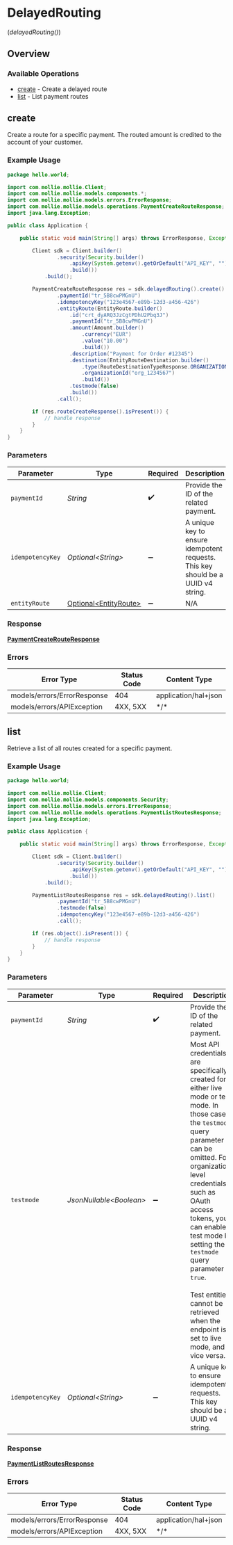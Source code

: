 # DelayedRouting
(*delayedRouting()*)

## Overview

### Available Operations

* [create](#create) - Create a delayed route
* [list](#list) - List payment routes

## create

Create a route for a specific payment.
The routed amount is credited to the account of your customer.

### Example Usage

<!-- UsageSnippet language="java" operationID="payment-create-route" method="post" path="/payments/{paymentId}/routes" -->
```java
package hello.world;

import com.mollie.mollie.Client;
import com.mollie.mollie.models.components.*;
import com.mollie.mollie.models.errors.ErrorResponse;
import com.mollie.mollie.models.operations.PaymentCreateRouteResponse;
import java.lang.Exception;

public class Application {

    public static void main(String[] args) throws ErrorResponse, Exception {

        Client sdk = Client.builder()
                .security(Security.builder()
                    .apiKey(System.getenv().getOrDefault("API_KEY", ""))
                    .build())
            .build();

        PaymentCreateRouteResponse res = sdk.delayedRouting().create()
                .paymentId("tr_5B8cwPMGnU")
                .idempotencyKey("123e4567-e89b-12d3-a456-426")
                .entityRoute(EntityRoute.builder()
                    .id("crt_dyARQ3JzCgtPDhU2Pbq3J")
                    .paymentId("tr_5B8cwPMGnU")
                    .amount(Amount.builder()
                        .currency("EUR")
                        .value("10.00")
                        .build())
                    .description("Payment for Order #12345")
                    .destination(EntityRouteDestination.builder()
                        .type(RouteDestinationTypeResponse.ORGANIZATION)
                        .organizationId("org_1234567")
                        .build())
                    .testmode(false)
                    .build())
                .call();

        if (res.routeCreateResponse().isPresent()) {
            // handle response
        }
    }
}
```

### Parameters

| Parameter                                                                        | Type                                                                             | Required                                                                         | Description                                                                      | Example                                                                          |
| -------------------------------------------------------------------------------- | -------------------------------------------------------------------------------- | -------------------------------------------------------------------------------- | -------------------------------------------------------------------------------- | -------------------------------------------------------------------------------- |
| `paymentId`                                                                      | *String*                                                                         | :heavy_check_mark:                                                               | Provide the ID of the related payment.                                           | tr_5B8cwPMGnU                                                                    |
| `idempotencyKey`                                                                 | *Optional\<String>*                                                              | :heavy_minus_sign:                                                               | A unique key to ensure idempotent requests. This key should be a UUID v4 string. | 123e4567-e89b-12d3-a456-426                                                      |
| `entityRoute`                                                                    | [Optional\<EntityRoute>](../../models/components/EntityRoute.md)                 | :heavy_minus_sign:                                                               | N/A                                                                              |                                                                                  |

### Response

**[PaymentCreateRouteResponse](../../models/operations/PaymentCreateRouteResponse.md)**

### Errors

| Error Type                  | Status Code                 | Content Type                |
| --------------------------- | --------------------------- | --------------------------- |
| models/errors/ErrorResponse | 404                         | application/hal+json        |
| models/errors/APIException  | 4XX, 5XX                    | \*/\*                       |

## list

Retrieve a list of all routes created for a specific payment.

### Example Usage

<!-- UsageSnippet language="java" operationID="payment-list-routes" method="get" path="/payments/{paymentId}/routes" -->
```java
package hello.world;

import com.mollie.mollie.Client;
import com.mollie.mollie.models.components.Security;
import com.mollie.mollie.models.errors.ErrorResponse;
import com.mollie.mollie.models.operations.PaymentListRoutesResponse;
import java.lang.Exception;

public class Application {

    public static void main(String[] args) throws ErrorResponse, Exception {

        Client sdk = Client.builder()
                .security(Security.builder()
                    .apiKey(System.getenv().getOrDefault("API_KEY", ""))
                    .build())
            .build();

        PaymentListRoutesResponse res = sdk.delayedRouting().list()
                .paymentId("tr_5B8cwPMGnU")
                .testmode(false)
                .idempotencyKey("123e4567-e89b-12d3-a456-426")
                .call();

        if (res.object().isPresent()) {
            // handle response
        }
    }
}
```

### Parameters

| Parameter                                                                                                                                                                                                                                                                                                                                                                              | Type                                                                                                                                                                                                                                                                                                                                                                                   | Required                                                                                                                                                                                                                                                                                                                                                                               | Description                                                                                                                                                                                                                                                                                                                                                                            | Example                                                                                                                                                                                                                                                                                                                                                                                |
| -------------------------------------------------------------------------------------------------------------------------------------------------------------------------------------------------------------------------------------------------------------------------------------------------------------------------------------------------------------------------------------- | -------------------------------------------------------------------------------------------------------------------------------------------------------------------------------------------------------------------------------------------------------------------------------------------------------------------------------------------------------------------------------------- | -------------------------------------------------------------------------------------------------------------------------------------------------------------------------------------------------------------------------------------------------------------------------------------------------------------------------------------------------------------------------------------- | -------------------------------------------------------------------------------------------------------------------------------------------------------------------------------------------------------------------------------------------------------------------------------------------------------------------------------------------------------------------------------------- | -------------------------------------------------------------------------------------------------------------------------------------------------------------------------------------------------------------------------------------------------------------------------------------------------------------------------------------------------------------------------------------- |
| `paymentId`                                                                                                                                                                                                                                                                                                                                                                            | *String*                                                                                                                                                                                                                                                                                                                                                                               | :heavy_check_mark:                                                                                                                                                                                                                                                                                                                                                                     | Provide the ID of the related payment.                                                                                                                                                                                                                                                                                                                                                 | tr_5B8cwPMGnU                                                                                                                                                                                                                                                                                                                                                                          |
| `testmode`                                                                                                                                                                                                                                                                                                                                                                             | *JsonNullable\<Boolean>*                                                                                                                                                                                                                                                                                                                                                               | :heavy_minus_sign:                                                                                                                                                                                                                                                                                                                                                                     | Most API credentials are specifically created for either live mode or test mode. In those cases the `testmode` query<br/>parameter can be omitted. For organization-level credentials such as OAuth access tokens, you can enable test mode by<br/>setting the `testmode` query parameter to `true`.<br/><br/>Test entities cannot be retrieved when the endpoint is set to live mode, and vice versa. | false                                                                                                                                                                                                                                                                                                                                                                                  |
| `idempotencyKey`                                                                                                                                                                                                                                                                                                                                                                       | *Optional\<String>*                                                                                                                                                                                                                                                                                                                                                                    | :heavy_minus_sign:                                                                                                                                                                                                                                                                                                                                                                     | A unique key to ensure idempotent requests. This key should be a UUID v4 string.                                                                                                                                                                                                                                                                                                       | 123e4567-e89b-12d3-a456-426                                                                                                                                                                                                                                                                                                                                                            |

### Response

**[PaymentListRoutesResponse](../../models/operations/PaymentListRoutesResponse.md)**

### Errors

| Error Type                  | Status Code                 | Content Type                |
| --------------------------- | --------------------------- | --------------------------- |
| models/errors/ErrorResponse | 404                         | application/hal+json        |
| models/errors/APIException  | 4XX, 5XX                    | \*/\*                       |